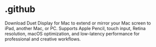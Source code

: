 # .github
Download Duet Display for Mac to extend or mirror your Mac screen to iPad, another Mac, or PC. Supports Apple Pencil, touch input, Retina resolution, macOS optimization, and low-latency performance for professional and creative workflows.
